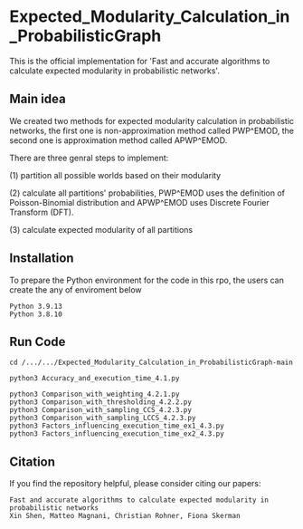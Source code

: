 # Expected_Modularity_Calculation_in_ProbabilisticGraph

This is the official implementation for 'Fast and accurate algorithms to calculate expected modularity in probabilistic networks'.

## Main idea

We created two methods for expected modularity calculation in probabilistic networks, the first one is non-approximation method called PWP^EMOD, the second one is approximation method called APWP^EMOD.

There are three genral steps to implement:

(1) partition all possible worlds based on their modularity 

(2) calculate all partitions' probabilities, PWP^EMOD uses the definition of Poisson-Binomial distribution and APWP^EMOD uses Discrete Fourier Transform (DFT).

(3) calculate expected modularity of all partitions

## Installation

To prepare the Python environment for the code in this rpo, the users can create the any of enviroment below

```
Python 3.9.13
Python 3.8.10
```
## Run Code
```
cd /.../.../Expected_Modularity_Calculation_in_ProbabilisticGraph-main

python3 Accuracy_and_execution_time_4.1.py

python3 Comparison_with_weighting_4.2.1.py
python3 Comparison_with_thresholding_4.2.2.py
python3 Comparison_with_sampling_CCS_4.2.3.py
python3 Comparison_with_sampling_LCCS_4.2.3.py
python3 Factors_influencing_execution_time_ex1_4.3.py
python3 Factors_influencing_execution_time_ex2_4.3.py
```
## Citation

If you find the repository helpful, please consider citing our papers:
```
Fast and accurate algorithms to calculate expected modularity in probabilistic networks
Xin Shen, Matteo Magnani, Christian Rohner, Fiona Skerman
```

